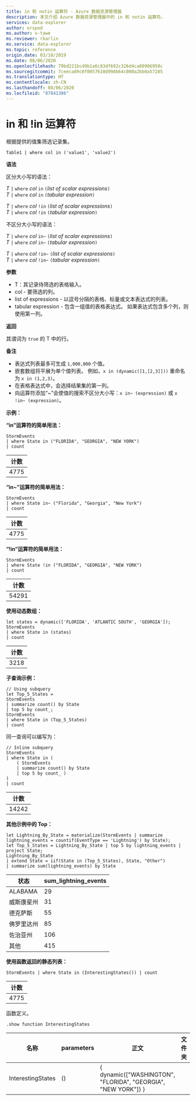 ```yaml
---
title: in 和 notin 运算符 - Azure 数据资源管理器
description: 本文介绍 Azure 数据资源管理器中的 in 和 notin 运算符。
services: data-explorer
author: orspod
ms.author: v-tawe
ms.reviewer: rkarlin
ms.service: data-explorer
ms.topic: reference
origin.date: 03/18/2019
ms.date: 08/06/2020
ms.openlocfilehash: 79bd221bc49b1a6c83df692c326d4ca80906950c
ms.sourcegitcommit: 7ceeca89c0f0057610d998b64c000a2bb0a57285
ms.translationtype: HT
ms.contentlocale: zh-CN
ms.lasthandoff: 08/06/2020
ms.locfileid: "87841386"
---
```

# <a name="in-and-in-operators"></a>in 和 !in 运算符

根据提供的值集筛选记录集。

```kusto
Table1 | where col in ('value1', 'value2')
```

**语法**

区分大小写的语法：

*T* `|` `where` *col* `in` `(`*list of scalar expressions*`)`   
*T* `|` `where` *col* `in` `(`*tabular expression*`)`   
 
*T* `|` `where` *col* `!in` `(`*list of scalar expressions*`)`  
*T* `|` `where` *col* `!in` `(`*tabular expression*`)`   

不区分大小写的语法：

*T* `|` `where` *col* `in~` `(`*list of scalar expressions*`)`   
*T* `|` `where` *col* `in~` `(`*tabular expression*`)`   
 
*T* `|` `where` *col* `!in~` `(`*list of scalar expressions*`)`  
*T* `|` `where` *col* `!in~` `(`*tabular expression*`)`   

**参数**

* T：其记录待筛选的表格输入。
* col - 要筛选的列。
* list of expressions - 以逗号分隔的表格、标量或文本表达式的列表。
* tabular expression - 包含一组值的表格表达式。 如果表达式包含多个列，则使用第一列。

**返回**

其谓词为 `true` 的 T 中的行。

**备注**

* 表达式列表最多可生成 `1,000,000` 个值。
* 嵌套数组将平展为单个值列表。 例如，`x in (dynamic([1,[2,3]]))` 重命名为 `x in (1,2,3)`。
* 在表格表达式中，会选择结果集的第一列。
* 向运算符添加“~”会使值的搜索不区分大小写：`x in~ (expression)` 或 `x !in~ (expression)`。

**示例：**  

**“in”运算符的简单用法：**  

<!-- csl: https://help.kusto.chinacloudapi.cn:443/Samples -->
```kusto
StormEvents 
| where State in ("FLORIDA", "GEORGIA", "NEW YORK") 
| count
```

|计数|
|---|
|4775|  


**“in~”运算符的简单用法：**  

<!-- csl: https://help.kusto.chinacloudapi.cn:443/Samples -->
```kusto
StormEvents 
| where State in~ ("Florida", "Georgia", "New York") 
| count
```

|计数|
|---|
|4775|  

**“!in”运算符的简单用法：**  

<!-- csl: https://help.kusto.chinacloudapi.cn:443/Samples -->
```kusto
StormEvents 
| where State !in ("FLORIDA", "GEORGIA", "NEW YORK") 
| count
```

|计数|
|---|
|54291|  


**使用动态数组：**

<!-- csl: https://help.kusto.chinacloudapi.cn:443/Samples -->
```kusto
let states = dynamic(['FLORIDA', 'ATLANTIC SOUTH', 'GEORGIA']);
StormEvents 
| where State in (states)
| count
```

|计数|
|---|
|3218|


**子查询示例：**  

<!-- csl: https://help.kusto.chinacloudapi.cn:443/Samples -->
```kusto
// Using subquery
let Top_5_States = 
StormEvents
| summarize count() by State
| top 5 by count_; 
StormEvents 
| where State in (Top_5_States) 
| count
```

同一查询可以编写为：

<!-- csl: https://help.kusto.chinacloudapi.cn:443/Samples -->
```kusto
// Inline subquery 
StormEvents 
| where State in (
    ( StormEvents
    | summarize count() by State
    | top 5 by count_ )
) 
| count
```

|计数|
|---|
|14242|  

**其他示例中的 Top：**  

<!-- csl: https://help.kusto.chinacloudapi.cn:443/Samples -->
```kusto
let Lightning_By_State = materialize(StormEvents | summarize lightning_events = countif(EventType == 'Lightning') by State);
let Top_5_States = Lightning_By_State | top 5 by lightning_events | project State; 
Lightning_By_State
| extend State = iif(State in (Top_5_States), State, "Other")
| summarize sum(lightning_events) by State 
```

| 状态     | sum_lightning_events |
|-----------|----------------------|
| ALABAMA   | 29                   |
| 威斯康星州 | 31                   |
| 德克萨斯     | 55                   |
| 佛罗里达州   | 85                   |
| 佐治亚州   | 106                  |
| 其他     | 415                  |

**使用函数返回的静态列表：**  

<!-- csl: https://help.kusto.chinacloudapi.cn:443/Samples -->
```kusto
StormEvents | where State in (InterestingStates()) | count

```

|计数|
|---|
|4775|  

函数定义。

<!-- csl: https://help.kusto.chinacloudapi.cn:443/Samples -->
```kusto
.show function InterestingStates
```

|名称|parameters|正文|文件夹|DocString|
|---|---|---|---|---|
|InterestingStates|()|{ dynamic(["WASHINGTON", "FLORIDA", "GEORGIA", "NEW YORK"]) }
